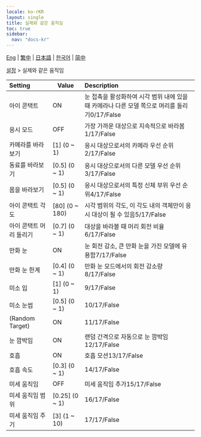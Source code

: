 ```yaml
---
locale: ko-rKR
layout: single
title: 실제와 같은 움직임
toc: true
sidebar:
  nav: "docs-kr"
---
```

[Eng](/dancexr/menu/2025.4/actor/lifelike_motions) | [繁中](/tw/dancexr/menu/2025.4/actor/lifelike_motions) | [日本語](/jp/dancexr/menu/2025.4/actor/lifelike_motions) | [한국어](/kr/dancexr/menu/2025.4/actor/lifelike_motions) | [简中](/zh/dancexr/menu/2025.4/actor/lifelike_motions)

[설정](../menu#설정) > 실제와 같은 움직임



| Setting | Value | Description |
| :--- | --- | :--- |
| 아이 콘택트 | ON | 눈 접촉을 활성화하여 시각 범위 내에 있을 때 카메라나 다른 모델 쪽으로 머리를 돌리기0/17/False
| 응시 모드 | OFF | 가장 가까운 대상으로 지속적으로 바라봄1/17/False
| 카메라를 바라보기 | [1] (0 ~ 1) | 응시 대상으로서의 카메라 우선 순위2/17/False
| 동료를 바라보기 | [0.5] (0 ~ 1) | 응시 대상으로서의 다른 모델 우선 순위3/17/False
| 몸을 바라보기 | [0.5] (0 ~ 1) | 응시 대상으로서의 특정 신체 부위 우선 순위4/17/False
| 아이 콘택트 각도 | [80] (0 ~ 180) | 시각 범위의 각도, 이 각도 내의 객체만이 응시 대상이 될 수 있음5/17/False
| 아이 콘택트 머리 돌리기 | [0.7] (0 ~ 1) | 대상을 바라볼 때 머리 회전 비율6/17/False
| 만화 눈 | ON | 눈 회전 감소, 큰 만화 눈을 가진 모델에 유용함7/17/False
| 만화 눈 한계 | [0.4] (0 ~ 1) | 만화 눈 모드에서의 회전 감소량8/17/False
| 미소 입 | [1] (0 ~ 1) | 9/17/False
| 미소 눈썹 | [0.5] (0 ~ 1) | 10/17/False
| (Random Target) | ON | 11/17/False
| 눈 깜박임 | ON | 랜덤 간격으로 자동으로 눈 깜박임12/17/False
| 호흡 | ON | 호흡 모션13/17/False
| 호흡 속도 | [0.3] (0 ~ 1) | 14/17/False
| 미세 움직임 | OFF | 미세 움직임 추가15/17/False
| 미세 움직임 범위 | [0.25] (0 ~ 1) | 16/17/False
| 미세 움직임 주기 | [3] (1 ~ 10) | 17/17/False

